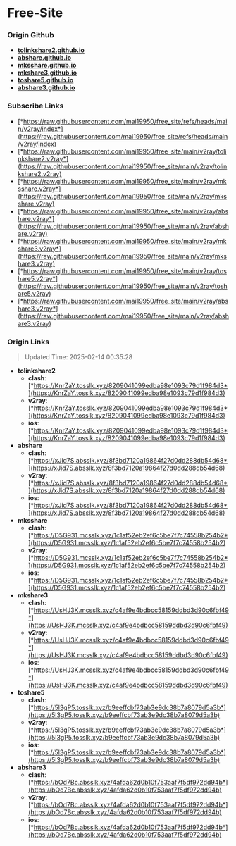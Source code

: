 # Free-Site

### Origin Github

- [**tolinkshare2.github.io**](https://github.com/tolinkshare2/tolinkshare2.github.io)
- [**abshare.github.io**](https://github.com/abshare/abshare.github.io)
- [**mksshare.github.io**](https://github.com/mksshare/mksshare.github.io)
- [**mkshare3.github.io**](https://github.com/mkshare3/mkshare3.github.io)
- [**toshare5.github.io**](https://github.com/toshare5/toshare5.github.io)
- [**abshare3.github.io**](https://github.com/abshare3/abshare3.github.io)

### Subscribe Links

- [*https://raw.githubusercontent.com/mai19950/free_site/refs/heads/main/v2ray/index*](https://raw.githubusercontent.com/mai19950/free_site/refs/heads/main/v2ray/index)
- [*https://raw.githubusercontent.com/mai19950/free_site/main/v2ray/tolinkshare2.v2ray*](https://raw.githubusercontent.com/mai19950/free_site/main/v2ray/tolinkshare2.v2ray)
- [*https://raw.githubusercontent.com/mai19950/free_site/main/v2ray/mksshare.v2ray*](https://raw.githubusercontent.com/mai19950/free_site/main/v2ray/mksshare.v2ray)
- [*https://raw.githubusercontent.com/mai19950/free_site/main/v2ray/abshare.v2ray*](https://raw.githubusercontent.com/mai19950/free_site/main/v2ray/abshare.v2ray)
- [*https://raw.githubusercontent.com/mai19950/free_site/main/v2ray/mkshare3.v2ray*](https://raw.githubusercontent.com/mai19950/free_site/main/v2ray/mkshare3.v2ray)
- [*https://raw.githubusercontent.com/mai19950/free_site/main/v2ray/toshare5.v2ray*](https://raw.githubusercontent.com/mai19950/free_site/main/v2ray/toshare5.v2ray)
- [*https://raw.githubusercontent.com/mai19950/free_site/main/v2ray/abshare3.v2ray*](https://raw.githubusercontent.com/mai19950/free_site/main/v2ray/abshare3.v2ray)

### Origin Links

> Updated Time: 2025-02-14 00:35:28

- **tolinkshare2**
  - **clash**: [*https://KnrZaY.tosslk.xyz/8209041099edba98e1093c79d1f984d3*](https://KnrZaY.tosslk.xyz/8209041099edba98e1093c79d1f984d3)
  - **v2ray**: [*https://KnrZaY.tosslk.xyz/8209041099edba98e1093c79d1f984d3*](https://KnrZaY.tosslk.xyz/8209041099edba98e1093c79d1f984d3)
  - **ios**: [*https://KnrZaY.tosslk.xyz/8209041099edba98e1093c79d1f984d3*](https://KnrZaY.tosslk.xyz/8209041099edba98e1093c79d1f984d3)
- **abshare**
  - **clash**: [*https://xJid7S.absslk.xyz/8f3bd7120a19864f27d0dd288db54d68*](https://xJid7S.absslk.xyz/8f3bd7120a19864f27d0dd288db54d68)
  - **v2ray**: [*https://xJid7S.absslk.xyz/8f3bd7120a19864f27d0dd288db54d68*](https://xJid7S.absslk.xyz/8f3bd7120a19864f27d0dd288db54d68)
  - **ios**: [*https://xJid7S.absslk.xyz/8f3bd7120a19864f27d0dd288db54d68*](https://xJid7S.absslk.xyz/8f3bd7120a19864f27d0dd288db54d68)
- **mksshare**
  - **clash**: [*https://D5G931.mcsslk.xyz/1c1af52eb2ef6c5be7f7c74558b254b2*](https://D5G931.mcsslk.xyz/1c1af52eb2ef6c5be7f7c74558b254b2)
  - **v2ray**: [*https://D5G931.mcsslk.xyz/1c1af52eb2ef6c5be7f7c74558b254b2*](https://D5G931.mcsslk.xyz/1c1af52eb2ef6c5be7f7c74558b254b2)
  - **ios**: [*https://D5G931.mcsslk.xyz/1c1af52eb2ef6c5be7f7c74558b254b2*](https://D5G931.mcsslk.xyz/1c1af52eb2ef6c5be7f7c74558b254b2)
- **mkshare3**
  - **clash**: [*https://UsHJ3K.mcsslk.xyz/c4af9e4bdbcc58159ddbd3d90c6fbf49*](https://UsHJ3K.mcsslk.xyz/c4af9e4bdbcc58159ddbd3d90c6fbf49)
  - **v2ray**: [*https://UsHJ3K.mcsslk.xyz/c4af9e4bdbcc58159ddbd3d90c6fbf49*](https://UsHJ3K.mcsslk.xyz/c4af9e4bdbcc58159ddbd3d90c6fbf49)
  - **ios**: [*https://UsHJ3K.mcsslk.xyz/c4af9e4bdbcc58159ddbd3d90c6fbf49*](https://UsHJ3K.mcsslk.xyz/c4af9e4bdbcc58159ddbd3d90c6fbf49)
- **toshare5**
  - **clash**: [*https://5l3gP5.tosslk.xyz/b9eeffcbf73ab3e9dc38b7a8079d5a3b*](https://5l3gP5.tosslk.xyz/b9eeffcbf73ab3e9dc38b7a8079d5a3b)
  - **v2ray**: [*https://5l3gP5.tosslk.xyz/b9eeffcbf73ab3e9dc38b7a8079d5a3b*](https://5l3gP5.tosslk.xyz/b9eeffcbf73ab3e9dc38b7a8079d5a3b)
  - **ios**: [*https://5l3gP5.tosslk.xyz/b9eeffcbf73ab3e9dc38b7a8079d5a3b*](https://5l3gP5.tosslk.xyz/b9eeffcbf73ab3e9dc38b7a8079d5a3b)
- **abshare3**
  - **clash**: [*https://bOd7Bc.absslk.xyz/4afda62d0b10f753aaf7f5df972dd94b*](https://bOd7Bc.absslk.xyz/4afda62d0b10f753aaf7f5df972dd94b)
  - **v2ray**: [*https://bOd7Bc.absslk.xyz/4afda62d0b10f753aaf7f5df972dd94b*](https://bOd7Bc.absslk.xyz/4afda62d0b10f753aaf7f5df972dd94b)
  - **ios**: [*https://bOd7Bc.absslk.xyz/4afda62d0b10f753aaf7f5df972dd94b*](https://bOd7Bc.absslk.xyz/4afda62d0b10f753aaf7f5df972dd94b)
